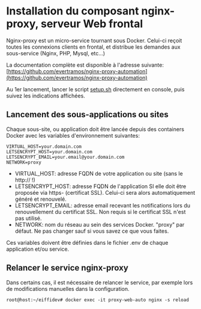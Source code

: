 # Installation du composant nginx-proxy, serveur Web frontal

Nginx-proxy est un micro-service tournant sous Docker. Celui-ci reçoit toutes les connexions clients en frontal, et distribue les demandes aux sous-service (Nginx, PHP, Mysql, etc...)

La documentation complète est disponible à l'adresse suivante: [https://github.com/evertramos/nginx-proxy-automation](https://github.com/evertramos/nginx-proxy-automation)

Au 1er lancement, lancer le script [setup.sh](setup.sh) directement en console, puis suivez les indications affichées.

## Lancement des sous-applications ou sites

Chaque sous-site, ou application doit être lancée depuis des containers Docker avec les variables d'environnement suivantes:

```
VIRTUAL_HOST=your.domain.com
LETSENCRYPT_HOST=your.domain.com
LETSENCRYPT_EMAIL=your.email@your.domain.com
NETWORK=proxy
```

* VIRTUAL_HOST: adresse FQDN de votre application ou site (sans le http:// !)
* LETSENCRYPT_HOST: adresse FQDN de l'application SI elle doit être proposée via https- (certificat SSL). Celui-ci sera alors automatiquement généré et renouvelé.
* LETSENCRYPT_EMAIL: adresse email recevant les notifications lors du renouvellement du certificat SSL. Non requis si le certificat SSL n'est pas utilisé.
* NETWORK: nom du réseau au sein des services Docker. "proxy" par défaut. Ne pas changer sauf si vous savez ce que vous faites.

Ces variables doivent être définies dans le fichier .env de chaque application et/ou service.

## Relancer le service nginx-proxy

Dans certains cas, il est nécessaire de relancer le service, par exemple lors de modifications manuelles dans la configuration.

```
root@host:~/eiffidev# docker exec -it proxy-web-auto nginx -s reload
```
